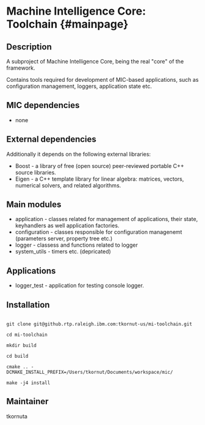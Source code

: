 Machine Intelligence Core: Toolchain 					{#mainpage}
=========================================

Description
-----------

A subproject of Machine Intelligence Core, being the real "core" of the framework.

Contains tools required for development of MIC-based applications, such as configuration management, loggers, application state etc.

MIC dependencies
------------
   * none

External dependencies
------------
Additionally it depends on the following external libraries:
   * Boost - a library of free (open source) peer-reviewed portable C++ source libraries.
   * Eigen - a C++ template library for linear algebra: matrices, vectors, numerical solvers, and related algorithms.
   

Main modules
------------
   * application - classes related for management of applications, their state, keyhandlers as well application factories. 
   * configuration - classes responsible for configuration managenemt (parameters server, property tree etc.) 
   * logger - classess and functions related to logger 
   * system_utils - timers etc. (depricated)

Applications
------------
   * logger_test - application for testing console logger.

Installation
------------
```

git clone git@github.rtp.raleigh.ibm.com:tkornut-us/mi-toolchain.git

cd mi-toolchain

mkdir build

cd build

cmake .. -DCMAKE_INSTALL_PREFIX=/Users/tkornut/Documents/workspace/mic/

make -j4 install

```

Maintainer
----------

tkornuta


